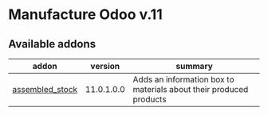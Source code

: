 Manufacture Odoo v.11
=============================

[//]: # (addons)

Available addons
----------------
addon | version | summary
--- | --- | ---
[assembled_stock](assembled_stock/) | 11.0.1.0.0 | Adds an information box to materials about their produced products


[//]: # (end addons)
